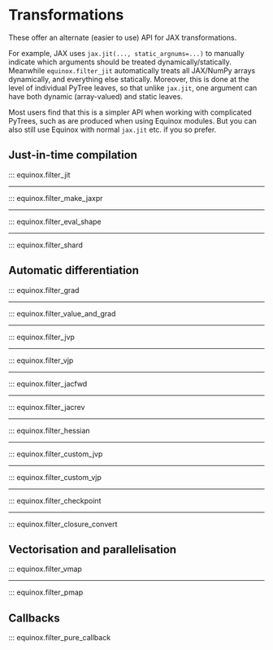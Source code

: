 # Transformations

These offer an alternate (easier to use) API for JAX transformations.

For example, JAX uses `jax.jit(..., static_argnums=...)` to manually indicate which arguments should be treated dynamically/statically. Meanwhile `equinox.filter_jit` automatically treats all JAX/NumPy arrays dynamically, and everything else statically. Moreover, this is done at the level of individual PyTree leaves, so that unlike `jax.jit`, one argument can have both dynamic (array-valued) and static leaves.

Most users find that this is a simpler API when working with complicated PyTrees, such as are produced when using Equinox modules. But you can also still use Equinox with normal `jax.jit` etc. if you so prefer.

## Just-in-time compilation

::: equinox.filter_jit

---

::: equinox.filter_make_jaxpr

---

::: equinox.filter_eval_shape

---

::: equinox.filter_shard

## Automatic differentiation

::: equinox.filter_grad

---

::: equinox.filter_value_and_grad

---

::: equinox.filter_jvp

---

::: equinox.filter_vjp

---

::: equinox.filter_jacfwd

---

::: equinox.filter_jacrev

---

::: equinox.filter_hessian

---

::: equinox.filter_custom_jvp

---

::: equinox.filter_custom_vjp

---

::: equinox.filter_checkpoint

---

::: equinox.filter_closure_convert

## Vectorisation and parallelisation

::: equinox.filter_vmap

---

::: equinox.filter_pmap

## Callbacks

::: equinox.filter_pure_callback
